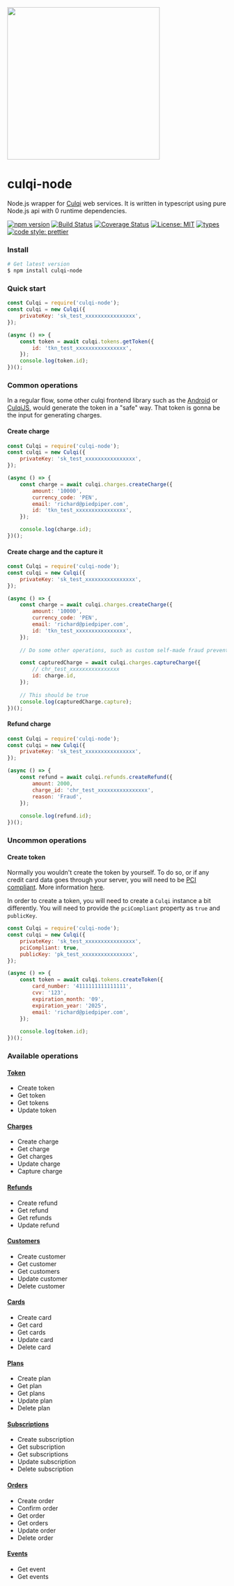 <img src="https://raw.githubusercontent.com/giwiro/culqi-node/master/assets/culqi.jpg" width="350" />

# culqi-node
Node.js wrapper for [Culqi](https://www.culqi.com/) web services. It is written in typescript using pure Node.js api with 0 runtime dependencies.

[![npm version](https://badge.fury.io/js/culqi-node.svg)](https://badge.fury.io/js/culqi-node)
[![Build Status](https://travis-ci.org/giwiro/culqi-node.svg?branch=master)](https://travis-ci.org/giwiro/culqi-node)
[![Coverage Status](https://coveralls.io/repos/github/giwiro/culqi-node/badge.svg?branch=master)](https://coveralls.io/github/giwiro/culqi-node?branch=master)
[![License: MIT](https://img.shields.io/badge/License-MIT-blue.svg)](https://opensource.org/licenses/MIT)
[![types](https://img.shields.io/npm/types/culqi-node)]()
[![code style: prettier](https://img.shields.io/badge/code_style-prettier-ff69b4.svg)](https://github.com/prettier/prettier)

### Install
```sh
# Get latest version
$ npm install culqi-node
```

### Quick start
```javascript
const Culqi = require('culqi-node');
const culqi = new Culqi({
    privateKey: 'sk_test_xxxxxxxxxxxxxxxx',
});

(async () => {
    const token = await culqi.tokens.getToken({
        id: 'tkn_test_xxxxxxxxxxxxxxxx',
    });
    console.log(token.id);
})();
```

### Common operations
In a regular flow, some other culqi frontend library such as the [Android](https://github.com/culqi/culqi-android) or 
[CulqiJS](https://www.culqi.com/docs/#/pagos/js), would generate the token in a "safe" way. That token is gonna be
the input for generating charges.

#### Create charge

```javascript
const Culqi = require('culqi-node');
const culqi = new Culqi({
    privateKey: 'sk_test_xxxxxxxxxxxxxxxx',
});

(async () => {
    const charge = await culqi.charges.createCharge({
        amount: '10000',
        currency_code: 'PEN',
        email: 'richard@piedpiper.com',
        id: 'tkn_test_xxxxxxxxxxxxxxxx',
    });

    console.log(charge.id);
})();
```

#### Create charge and the capture it

```javascript
const Culqi = require('culqi-node');
const culqi = new Culqi({
    privateKey: 'sk_test_xxxxxxxxxxxxxxxx',
});

(async () => {
    const charge = await culqi.charges.createCharge({
        amount: '10000',
        currency_code: 'PEN',
        email: 'richard@piedpiper.com',
        id: 'tkn_test_xxxxxxxxxxxxxxxx',
    });
    
    // Do some other operations, such as custom self-made fraud prevention

    const capturedCharge = await culqi.charges.captureCharge({
        // chr_test_xxxxxxxxxxxxxxxx
        id: charge.id,
    });
    
    // This should be true
    console.log(capturedCharge.capture);
})();
```

#### Refund charge

```javascript
const Culqi = require('culqi-node');
const culqi = new Culqi({
    privateKey: 'sk_test_xxxxxxxxxxxxxxxx',
});

(async () => {
    const refund = await culqi.refunds.createRefund({
        amount: 2000,
        charge_id: 'chr_test_xxxxxxxxxxxxxxxx',
        reason: 'Fraud',
    });
    
    console.log(refund.id);
})();
```

### Uncommon operations

#### Create token
Normally you wouldn't create the token by yourself. To do so, or if any credit card data 
goes through your server, you will need to
be [PCI compliant](https://www.pcisecuritystandards.org/documents/PCI-DSS-v3_2-SAQ-D_Merchant-rev1_1.pdf?agreement=true&time=1508189914058).
More information [here](https://culqi.zendesk.com/hc/es/articles/360024196973--Por-qu%C3%A9-me-aparece-el-siguiente-mensaje-Tu-c%C3%B3digo-de-comercio-no-est%C3%A1-autorizado-para-hacer-este-tipo-de-operaciones-PCI-).

In order to create a token, you will need to create a `Culqi` instance a bit differently.
You will need to provide the `pciCompliant` property as `true` and `publicKey`.

```javascript
const Culqi = require('culqi-node');
const culqi = new Culqi({
    privateKey: 'sk_test_xxxxxxxxxxxxxxxx',
    pciCompliant: true,
    publicKey: 'pk_test_xxxxxxxxxxxxxxxx',
});

(async () => {
    const token = await culqi.tokens.createToken({
        card_number: '4111111111111111',
        cvv: '123',
        expiration_month: '09',
        expiration_year: '2025',
        email: 'richard@piedpiper.com',
    });
    
    console.log(token.id);
})();
```


### Available operations

#### [Token](https://www.culqi.com/api/#/tokens)

- Create token
- Get token
- Get tokens
- Update token

#### [Charges](https://www.culqi.com/api/#/cargos)

- Create charge
- Get charge
- Get charges
- Update charge
- Capture charge

#### [Refunds](https://www.culqi.com/api/#/devoluciones)

- Create refund
- Get refund
- Get refunds
- Update refund

#### [Customers](https://www.culqi.com/api/#/clientes)

- Create customer
- Get customer
- Get customers
- Update customer
- Delete customer

#### [Cards](https://www.culqi.com/api/#/tarjetas)

- Create card
- Get card
- Get cards
- Update card
- Delete card

#### [Plans](https://www.culqi.com/api/#/planes)

- Create plan
- Get plan
- Get plans
- Update plan
- Delete plan

#### [Subscriptions](https://www.culqi.com/api/#/suscripciones)

- Create subscription
- Get subscription
- Get subscriptions
- Update subscription
- Delete subscription

#### [Orders](https://www.culqi.com/api/#/ordenes)

- Create order
- Confirm order
- Get order
- Get orders
- Update order
- Delete order

#### [Events](https://www.culqi.com/api/#/eventos)

- Get event
- Get events
